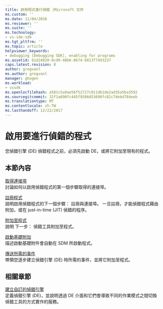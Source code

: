 ```yaml
---
title: 啟用程式進行偵錯 |Microsoft 文件
ms.custom: ''
ms.date: 11/04/2016
ms.reviewer: ''
ms.suite: ''
ms.technology:
- vs-ide-sdk
ms.tgt_pltfrm: ''
ms.topic: article
helpviewer_keywords:
- debugging [Debugging SDK], enabling for programs
ms.assetid: 61d24820-0cd9-48b6-8674-6813f7493237
caps.latest.revision: 8
author: gregvanl
ms.author: gregvanl
manager: ghogen
ms.workload:
- vssdk
ms.openlocfilehash: a581c5a9ae56f52727c011db1de2ad35a5ba3592
ms.sourcegitcommit: 32f1a690fc445f9586d53698fc82c7debd784eeb
ms.translationtype: MT
ms.contentlocale: zh-TW
ms.lasthandoff: 12/22/2017
---
```

# <a name="enabling-a-program-to-be-debugged"></a>啟用要進行偵錯的程式
您偵錯引擎 (DE) 偵錯程式之前，必須先啟動 DE，或將它附加至現有的程式。  
  
## <a name="in-this-section"></a>本節內容  
 [取得連接埠](../../extensibility/debugger/getting-a-port.md)  
 討論如何以啟用偵錯程式的第一個步驟取得的連接埠。  
  
 [註冊程式](../../extensibility/debugger/registering-the-program.md)  
 說明啟用偵錯程式的下一個步驟： 註冊與連接埠。 一旦註冊，才能偵錯程式藉由附加，或在 just-in-time (JIT) 偵錯的程序。  
  
 [附加至程式](../../extensibility/debugger/attaching-to-the-program.md)  
 說明 下一步： 偵錯工具附加至程式。  
  
 [啟動基礎附加](../../extensibility/debugger/launch-based-attachment.md)  
 描述啟動基礎附件會自動在 SDM 所啟動程式。  
  
 [傳送所需的事件](../../extensibility/debugger/sending-the-required-events.md)  
 帶領您逐步建立偵錯引擎 (DE) 時所需的事件，並將它附加至程式。  
  
## <a name="related-sections"></a>相關章節  
 [建立自訂的偵錯引擎](../../extensibility/debugger/creating-a-custom-debug-engine.md)  
 定義偵錯引擎 (DE)，並說明透過 DE 介面和它們會導致不同的作業模式之間切換偵錯工具的方式實作的服務。